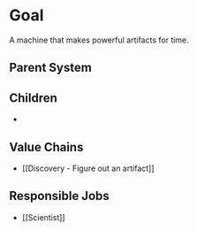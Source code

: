 # Goal
A machine that makes powerful artifacts for time.
## Parent System

## Children
-
## Value Chains
- [[Discovery - Figure out an artifact]]
## Responsible Jobs
- [[Scientist]]

